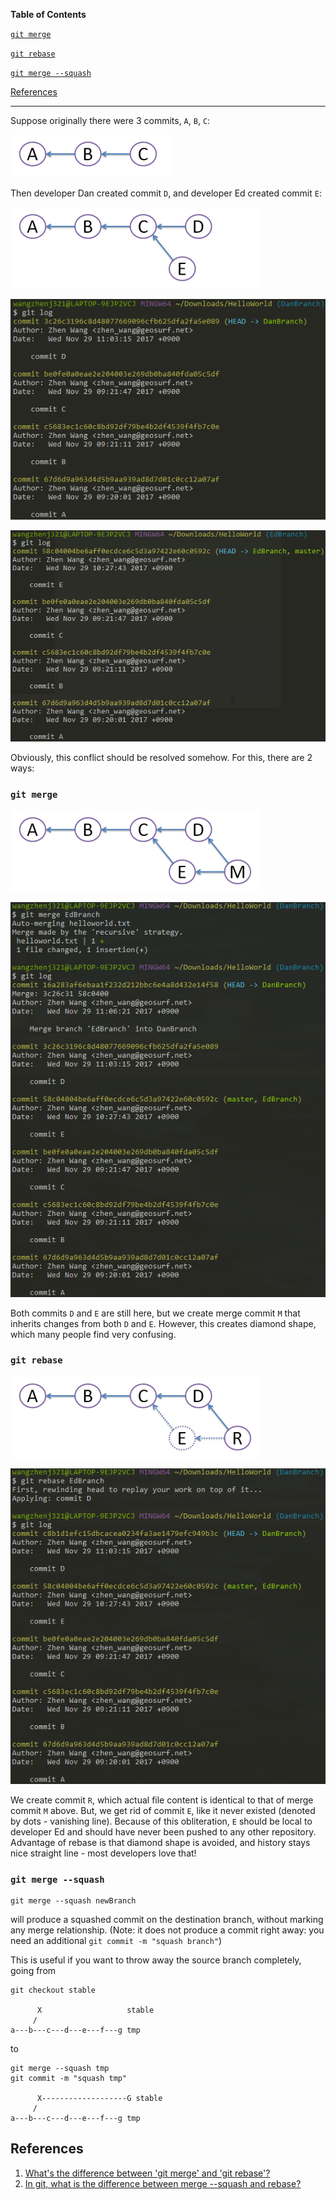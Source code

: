 **Table of Contents**

[`git merge`](#git-merge)

[`git rebase`](#git-rebase)

[`git merge --squash`](#git-merge---squash)

[References](#references)

---

Suppose originally there were 3 commits, `A`, `B`, `C`:

![](../img/git-merge-rebase-squash/git_log.png?raw=true)

Then developer Dan created commit `D`, and developer Ed created commit `E`:

![](../img/git-merge-rebase-squash/git_two_commits_log.png?raw=true)

![](../img/git-merge-rebase-squash/git_log_of_DanBranch.png?raw=true)

![](../img/git-merge-rebase-squash/git_log_of_EdBranch.png?raw=true)

Obviously, this conflict should be resolved somehow. For this, there are 2 ways:

### `git merge`

![](../img/git-merge-rebase-squash/git_merge_log.png?raw=true)

![](../img/git-merge-rebase-squash/git_log_of_merge.png?raw=true)

Both commits `D` and `E` are still here, but we create merge commit `M` that inherits changes from both `D` and `E`. However, this creates diamond shape, which many people find very confusing.

### `git rebase`

![](../img/git-merge-rebase-squash/git_rebase_log.png?raw=true)

![](../img/git-merge-rebase-squash/git_log_of_rebase.png?raw=true)

We create commit `R`, which actual file content is identical to that of merge commit `M` above. But, we get rid of commit `E`, like it never existed (denoted by dots - vanishing line). Because of this obliteration, `E` should be local to developer Ed and should have never been pushed to any other repository. Advantage of rebase is that diamond shape is avoided, and history stays nice straight line - most developers love that!

### `git merge --squash`

```
git merge --squash newBranch
```
will produce a squashed commit on the destination branch, without marking any merge relationship. (Note: it does not produce a commit right away: you need an additional `git commit -m "squash branch"`)

This is useful if you want to throw away the source branch completely, going from
```
git checkout stable

      X                   stable
     /                   
a---b---c---d---e---f---g tmp
```
to
```
git merge --squash tmp
git commit -m "squash tmp"

      X-------------------G stable
     /                   
a---b---c---d---e---f---g tmp
```

## References
1. [What's the difference between 'git merge' and 'git rebase'?](https://stackoverflow.com/questions/16666089/whats-the-difference-between-git-merge-and-git-rebase)
2. [In git, what is the difference between merge --squash and rebase?](https://stackoverflow.com/questions/2427238/in-git-what-is-the-difference-between-merge-squash-and-rebase)
